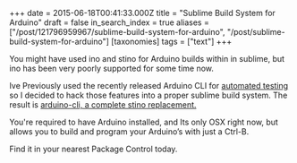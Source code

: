 +++
date = 2015-06-18T00:41:33.000Z
title = "Sublime Build System for Arduino"
draft = false
in_search_index = true
aliases = ["/post/121796959967/sublime-build-system-for-arduino", "/post/sublime-build-system-for-arduino"]
[taxonomies]
tags = ["text"]
+++

You might have used ino and stino for Arduino builds within in sublime, but ino has been very poorly supported for some time now.

Ive Previously used the recently released Arduino CLI for [automated testing](http://citizengadget.com/post/115195131742/automated-build-testing-for-arduino-libraries) so I decided to hack those features into a proper sublime build system. The result is [arduino-cli, a complete stino replacement.](https://github.com/jacobrosenthal/arduino-cli)

You're required to have Arduino installed, and Its only OSX right now, but allows you to build and program your Arduino’s with just a Ctrl-B.

Find it in your nearest Package Control today.

